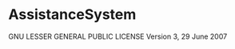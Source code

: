 AssistanceSystem
================
   GNU LESSER GENERAL PUBLIC LICENSE
          Version 3, 29 June 2007
